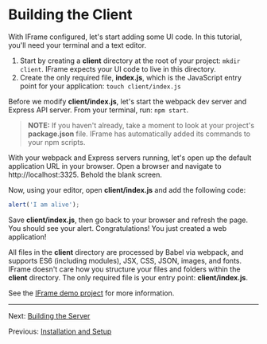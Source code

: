 # Building the Client

With IFrame configured, let's start adding some UI code. In this tutorial, you'll need your terminal and a text editor.

1. Start by creating a __client__ directory at the root of your project: `mkdir client`. IFrame expects your UI code to live in this directory.
2. Create the only required file, __index.js__, which is the JavaScript entry point for your application: `touch client/index.js`

Before we modify __client/index.js__, let's start the webpack dev server and Express API server. From your terminal, run: `npm start`.

> __NOTE:__ If you haven't already, take a moment to look at your project's __package.json__ file. IFrame has automatically added its commands to your npm scripts.

With your webpack and Express servers running, let's open up the default application URL in your browser. Open a browser and navigate to http://localhost:3325. Behold the blank screen.

Now, using your editor, open __client/index.js__ and add the following code:

```javascript
alert('I am alive');
```

Save __client/index.js__, then go back to your browser and refresh the page. You should see your alert. Congratulations! You just created a web application!

All files in the __client__ directory are processed by Babel via webpack, and supports ES6 (including modules), JSX, CSS, JSON, images, and fonts. IFrame doesn't care how you structure your files and folders within the __client__ directory. The only required file is your entry point: __client/index.js__.

See the [IFrame demo project](https://github.com/justinsisley/Invisible-Framework-demo) for more information.

---

Next: [Building the Server](https://github.com/justinsisley/Invisible-Framework/blob/master/docs/tutorial/server.md)

Previous: [Installation and Setup](https://github.com/justinsisley/Invisible-Framework/blob/master/docs/tutorial/installation.md)
